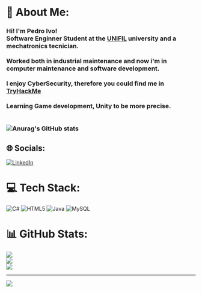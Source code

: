 # 💫 About Me:
### Hi! I'm Pedro Ivo!<br>  Software Enginner Student at the [UNIFIL](https://unifil.br/) university and a mechatronics tecnician.</br><br>  Worked both in industrial maintenance and now i'm in computer maintenance and software development.</br><br>  I enjoy CyberSecurity, therefore you could find me in [TryHackMe](https://tryhackme.com/p/HermaeusMora)</br><br>  Learning Game development, Unity to be more precise.</br><br><br>![Anurag's GitHub stats](https://github-readme-stats.vercel.app/api?username=HermaeusMora123&show_icons=true&theme=tokyonight)<br>


## 🌐 Socials:
[![LinkedIn](https://img.shields.io/badge/LinkedIn-%230077B5.svg?logo=linkedin&logoColor=white)](https://linkedin.com/in/https://www.linkedin.com/in/pedro-ivo-fideles-648703187/) 

# 💻 Tech Stack:
![C#](https://img.shields.io/badge/c%23-%23239120.svg?style=for-the-badge&logo=csharp&logoColor=white) ![HTML5](https://img.shields.io/badge/html5-%23E34F26.svg?style=for-the-badge&logo=html5&logoColor=white) ![Java](https://img.shields.io/badge/java-%23ED8B00.svg?style=for-the-badge&logo=openjdk&logoColor=white) ![MySQL](https://img.shields.io/badge/mysql-4479A1.svg?style=for-the-badge&logo=mysql&logoColor=white)
# 📊 GitHub Stats:
![](https://github-readme-stats.vercel.app/api?username=HermaeusMora123&theme=dark&hide_border=false&include_all_commits=true&count_private=true)<br/>
![](https://nirzak-streak-stats.vercel.app/?user=HermaeusMora123&theme=dark&hide_border=false)<br/>
![](https://github-readme-stats.vercel.app/api/top-langs/?username=HermaeusMora123&theme=dark&hide_border=false&include_all_commits=true&count_private=true&layout=compact)

---
[![](https://visitcount.itsvg.in/api?id=HermaeusMora123&icon=0&color=0)](https://visitcount.itsvg.in)

<!-- Proudly created with GPRM ( https://gprm.itsvg.in ) -->

